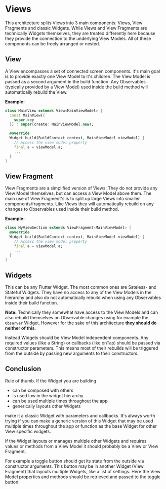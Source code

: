 # Views

This architecture splits Views into 3 main components: Views, View Fragments and classic Widgets. While Views and View Fragments are technically Widgets themselves, they are treated differently here because they provide the connection to the underlying View Models.
All of these components can be freely arranged or nested.

## View

A View encompasses a set of connected screen components. It's main goal is to provide exactly one View Model to it's children. The View Model is passed as a second argument in the build function.
Any Observables (typically provided by a View Model) used inside the build method will automatically rebuild the View.

**Example:**

```dart
class MainView extends View<MainViewModel> {
  const MainView({
    super.key
  }) : super(create: MainViewModel.new);

  @override
  Widget build(BuildContext context, MainViewModel viewModel) {
    // Access the view model property
    final a = viewModel.a;
    ...
  }
}
```

## View Fragment

View Fragments are a simplified version of Views. They do not provide any View Model themselves, but can access a View Model above them. The main use of View Fragment's is to split up large Views into smaller components/fragments. Like Views they will automatically rebuild on any changes to Observables used inside their build method.

**Example:**

```dart
class MyViewSection extends ViewFragment<MainViewModel> {
  @override
  Widget build(BuildContext context, MainViewModel viewModel) {
    // Access the view model property
    final a = viewModel.a;
    ...
  }
}
```

## Widgets

This can be any Flutter Widget. The most common ones are Sateless- and Stateful Widgets. They have no access to any of the View Models in the hierarchy and also do not automatically rebuild when using any Observables inside their build function.

**Note:** Technically they somewhat have access to the View Models and can also rebuild themselves on Observable changes using for example the `Observer` Widget. However for the sake of this architecture **they should do neither of this**.

Instead Widgets should be View Model independent components. Any required values (like a String) or callbacks (like onTap) should be passed via constructor parameters. This means most of their rebuilds will be triggered from the outside by passing new arguments to their constructors.

## Conclusion

Rule of thumb. If the Widget you are building
- can be composed with others
- is used low in the widget hierarchy
- can be used multiple times throughout the app
- generically layouts other Widgets

make it a classic Widget with parameters and callbacks.
It's always worth trying if you can make a generic version of this Widget that may be used multiple times throughout the app or function as the base Widget for other View specific widgets.

If the Widget layouts or manages multiple other Widgets and requires values or methods from a View Model it should probably be a View or View Fragment.

For example a toggle button should get its state from the outside via constructor arguments. This button may be in another Widget (View Fragment) that layouts multiple Widgets, like a list of settings. Here the View Model properties and methods should be retrieved and passed to the toggle button.
